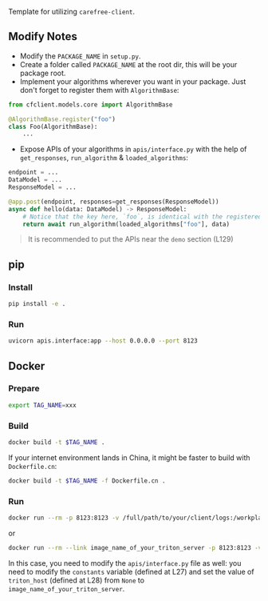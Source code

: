 Template for utilizing `carefree-client`.


## Modify Notes

- Modify the `PACKAGE_NAME` in `setup.py`.
- Create a folder called `PACKAGE_NAME` at the root dir, this will be your package root.
- Implement your algorithms wherever you want in your package. Just don't forget to register them with `AlgorithmBase`:

```python
from cfclient.models.core import AlgorithmBase

@AlgorithmBase.register("foo")
class Foo(AlgorithmBase):
    ...
```

- Expose APIs of your algorithms in `apis/interface.py` with the help of `get_responses`, `run_algorithm` & `loaded_algorithms`:

```python
endpoint = ...
DataModel = ...
ResponseModel = ...

@app.post(endpoint, responses=get_responses(ResponseModel))
async def hello(data: DataModel) -> ResponseModel:
    # Notice that the key here, `foo`, is identical with the registered name shown above 
    return await run_algorithm(loaded_algorithms["foo"], data)
```

> It is recommended to put the APIs near the `demo` section (L129)


## pip

### Install

```bash
pip install -e .
```

### Run

```bash
uvicorn apis.interface:app --host 0.0.0.0 --port 8123
```


## Docker

### Prepare

```bash
export TAG_NAME=xxx
```

### Build

```bash
docker build -t $TAG_NAME .
```

If your internet environment lands in China, it might be faster to build with `Dockerfile.cn`:

```bash
docker build -t $TAG_NAME -f Dockerfile.cn .
```

### Run

```bash
docker run --rm -p 8123:8123 -v /full/path/to/your/client/logs:/workplace/apis/logs $TAG_NAME:latest
```

or

```bash
docker run --rm --link image_name_of_your_triton_server -p 8123:8123 -v /full/path/to/your/client/logs:/workplace/apis/logs $TAG_NAME:latest
```

In this case, you need to modify the `apis/interface.py` file as well: you need to modify the `constants` variable (defined at L27) and set the value of `triton_host` (defined at L28) from `None` to `image_name_of_your_triton_server`.
